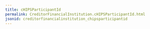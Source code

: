 ```yaml
---
title: cHIPSParticipantId
permalink: CreditorFinancialInstitution.cHIPSParticipantId.html
jsonid: creditorfinancialinstitution_chipsparticipantid
---
```

